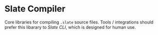 # Slate Compiler

Core libraries for compiling `.slate` source files. Tools / integrations should prefer this libarary
to *Slate CLI*, which is designed for human use.